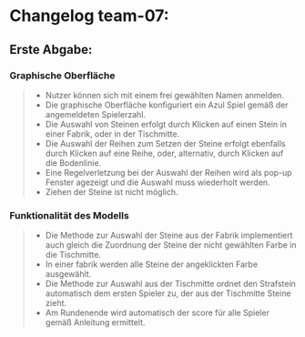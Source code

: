 # Changelog team-07:

## Erste Abgabe:

### Graphische Oberfläche

> - Nutzer können sich mit einem frei gewählten Namen anmelden.
> - Die graphische Oberfläche konfiguriert ein Azul Spiel gemäß der angemeldeten Spielerzahl.
> - Die Auswahl von Steinen erfolgt durch Klicken auf einen Stein in einer Fabrik, oder in der Tischmitte.
> - Die Auswahl der Reihen zum Setzen der Steine erfolgt ebenfalls durch Klicken auf eine Reihe, oder, alternativ, durch Klicken auf die Bodenlinie.
> - Eine Regelverletzung bei der Auswahl der Reihen wird als pop-up Fenster agezeigt und die Auswahl muss wiederholt werden.
> - Ziehen der Steine ist nicht möglich.

### Funktionalität des Modells

> - Die Methode zur Auswahl der Steine aus der Fabrik implementiert auch gleich die Zuordnung der Steine der nicht gewählten Farbe in die Tischmitte. 
> - In einer fabrik werden alle Steine der angeklickten Farbe ausgewählt.
> - Die Methode zur Auswahl aus der Tischmitte ordnet den Strafstein automatisch dem ersten Spieler zu, der aus der Tischmitte Steine zieht.
> - Am Rundenende wird automatisch der score für alle Spieler gemäß Anleitung ermittelt.

